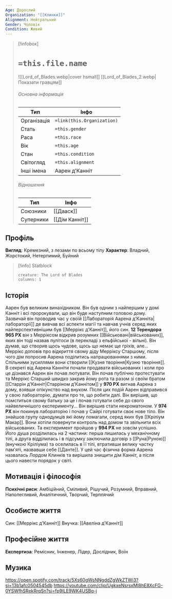 ```yaml
---
Age: Дорослий
Organization: "[[Клинки]]"
Alignment: Нейтральний
Gender: Чоловік
Condition: Живий
---
```

> [!infobox]
> # `=this.file.name`
> ![[Lord_of_Blades.webp|cover hsmall]]
> [[Lord_of_Blades_2.webp|Показати гравцям]]
> ###### Основна інформація
> Тип | Інфо |
> ---|---|
> Організація | `=link(this.Organization)` |
> Стать | `=this.gender` |
> Раса | `=this.race` |
> Вік | `=this.age` |
> Стан | `=this.condition` |
> Світогляд | `=this.alignment` |
> Інші імена | Аарен д'Канніт |
> ###### Відношення
> Тип | Інфо |
> ---|---|
> Союзники | [[Дааск]] |
> Суперники | [[Дім Канніт]] |

## Профіль
**Вигляд**: Кремезний, з лезами по всьому тілу
**Характер**: Владний, Жорстокий, Нетерпимий, Буйний

> [!info] Statblock
> ```statblock
> creature: The Lord of Blades
> columns: 1
> ```

## Історія
Аарен був великим винахідником. Він був одним з найпершим у домі Канніт і всі пророкували, що він буде наступним головою дому. Зазвичай він проводив час у своїй [[Лабораторія Аарена д'Канніта|лабораторії]] де вивчав всі аспекти магії та навчав учнів серед яких найперспективнішим був [[Меррікс д'Канніт]], його син.
**12 Терендора 965 РХ** він з Мерріксом відкрив розумних [[Військовані|військованих]], яких він тоді назвав пулітоси (в перекладі з ельфійської - вільні). Він думав, що створив щось чудове, щось що немає ще гріхів, але... Меррікс доповів про відкриття свому діду Мерріксу Старшому, після чого дім попросив Аарена поділитись напрацюваннями з ними. Спільними зусиллями вони створили [[Кузня творіння|Кузню творіння]]. 
В секреті від Аарена Канніти почали продавати військованих і коли про це дізнався Аарен він почав лютувати. Він почав публічно протестувати та Меррікс Старший швидко закрив йому рота та разом зі своїм братом [[Старрін д'Канніт|Старріном д'Каннітом]] у **970 РХ** вигнав Аарена з дому, взявши опікунство над внуком. 
Після цих подій Аарен відправився у свою лабораторію, думати про те, що робити далі. Він вирішив, що помститься свому батьку за це і почав готувати себе до свого найвеличнішого експерименту... Він вирішив стати некроматоном.
У **974 РХ** він покинув лабораторію і почав у Сайрі готувати своє нове тіло. Він знайшов групу однодумців які йому помагали, серед яких був [[Кріліум Макар]]. Вони хотіли повернути контроль над домом та звільнити всіх військованих. Та експеримент пройшов у **994 РХ** не зовсім успішно. Його душа розділилась на 2 частини: перша лишилась у механічному тілі, а друга відділилась і в підсумку заключила договір з [[Руна|Руною]] (внучкою Кріліума) та оселилась в її тілі, втративши велику частку пам'яті, назвавши себе [[Данте]].
У цей час фізична форма Аарена назвалась Лордом Клинків та вирішила знищити дім Канніт, а після цього навести порядок у світі.
## Мотивація і філософія
**Психічні риси**: Амбіційний, Сміливий, Рішучий, Розумний, Вправний, Наполегливий, Аналітичний, Творчий, Терплячий
## Особисте життя
Син: [[Меррікс д'Канніт]]
Внучка: [[Авеліна д'Канніт]]
## Професійне життя
**Експертиза**: Ремісник, Інженер, Лідер, Дослідник, Воїн
## Музика
https://open.spotify.com/track/5Xs60gWsNNgddZgWkZTWi3?si=13b1afc0504545db
https://youtube.com/clip/UgkxeNsrsxMl8hE8XcFG-0YSWfhSRekRrqSn?si=fp9ILE9WK4USBq-j